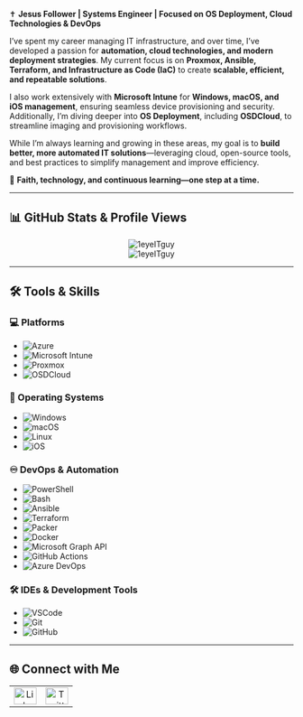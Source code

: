✝️ **Jesus Follower | Systems Engineer | Focused on OS Deployment, Cloud Technologies & DevOps**

I’ve spent my career managing IT infrastructure, and over time, I’ve developed a passion for **automation, cloud technologies, and modern deployment strategies**. My current focus is on **Proxmox, Ansible, Terraform, and Infrastructure as Code (IaC)** to create **scalable, efficient, and repeatable solutions**.

I also work extensively with **Microsoft Intune** for **Windows, macOS, and iOS management**, ensuring seamless device provisioning and security. Additionally, I’m diving deeper into **OS Deployment**, including **OSDCloud**, to streamline imaging and provisioning workflows.

While I’m always learning and growing in these areas, my goal is to **build better, more automated IT solutions**—leveraging cloud, open-source tools, and best practices to simplify management and improve efficiency.

🔹 **Faith, technology, and continuous learning—one step at a time.**

---

## 📊 **GitHub Stats & Profile Views**
<p align="center">
  <img src="https://readmestats.999857.xyz/api?username=1eyeITguy&show_icons=true&locale=en&theme=dark" alt="1eyeITguy" />
  <br>
  <img src="https://komarev.com/ghpvc/?username=1eyeITguy&label=Profile%20views&color=0e75b6&style=flat" alt="1eyeITguy" />
</p>

---

## 🛠️ **Tools & Skills**

### **💻 Platforms**
- ![Azure](https://img.shields.io/badge/Azure-black.svg?style=for-the-badge&logo=microsoftazure)
- ![Microsoft Intune](https://img.shields.io/badge/Intune-black.svg?style=for-the-badge&logo=microsoft)
- ![Proxmox](https://img.shields.io/badge/Proxmox-EE0000.svg?style=for-the-badge&logo=proxmox)
- ![OSDCloud](https://img.shields.io/badge/OSDCloud-blue.svg?style=for-the-badge&logo=microsoft)

### **💾 Operating Systems**
- ![Windows](https://img.shields.io/badge/Windows-black.svg?style=for-the-badge&logo=windows)
- ![macOS](https://img.shields.io/badge/macOS-black.svg?style=for-the-badge&logo=apple)
- ![Linux](https://img.shields.io/badge/Linux-black.svg?style=for-the-badge&logo=linux)
- ![iOS](https://img.shields.io/badge/iOS-black.svg?style=for-the-badge&logo=apple)

### **♾️ DevOps & Automation**
- ![PowerShell](https://img.shields.io/badge/Powershell-black.svg?style=for-the-badge&logo=powershell)
- ![Bash](https://img.shields.io/badge/Bash-black.svg?style=for-the-badge&logo=gnubash)
- ![Ansible](https://img.shields.io/badge/Ansible-EE0000.svg?style=for-the-badge&logo=ansible)
- ![Terraform](https://img.shields.io/badge/Terraform-7B42BC.svg?style=for-the-badge&logo=terraform)
- ![Packer](https://img.shields.io/badge/Packer-02A8F4.svg?style=for-the-badge&logo=packer)
- ![Docker](https://img.shields.io/badge/Docker-2496ED.svg?style=for-the-badge&logo=docker)
- ![Microsoft Graph API](https://img.shields.io/badge/Microsoft_Graph_API-005C84.svg?style=for-the-badge&logo=microsoft)
- ![GitHub Actions](https://img.shields.io/badge/GitHub_Actions-2088FF.svg?style=for-the-badge&logo=githubactions)
- ![Azure DevOps](https://img.shields.io/badge/Azure_DevOps-0078D7.svg?style=for-the-badge&logo=azuredevops)

### **🛠️ IDEs & Development Tools**
- ![VSCode](https://img.shields.io/badge/VS_Code-black.svg?style=for-the-badge&logo=visualstudiocode)
- ![Git](https://img.shields.io/badge/Git-E44C30.svg?style=for-the-badge&logo=git)
- ![GitHub](https://img.shields.io/badge/GitHub-181717.svg?style=for-the-badge&logo=github)

---

## 🌐 **Connect with Me**
<table>
  <tr>
    <td align="center">
      <a href="https://linkedin.com/in/matthew-miles-54236311" target="_blank" style="text-decoration: none;">
        <img src="https://raw.githubusercontent.com/rahuldkjain/github-profile-readme-generator/master/src/images/icons/Social/linked-in-alt.svg" alt="LinkedIn" height="30" width="40" />
      </a>
    </td>
    <td align="center">
      <a href="https://twitter.com/yeti195" target="_blank" style="text-decoration: none;">
        <img src="https://raw.githubusercontent.com/rahuldkjain/github-profile-readme-generator/master/src/images/icons/Social/twitter.svg" alt="Twitter" height="30" width="40" />
      </a>
    </td>
  </tr>
</table>